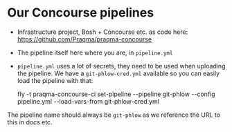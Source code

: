 # Our Concourse pipelines

* Infrastructure project, Bosh + Concourse etc. as code here: https://github.com/Praqma/praqma-concourse
* The pipeline itself here where you are, in `pipeline.yml`
* `pipeline.yml` uses a lot of secrets, they need to be used when uploading the pipeline. We have a `git-phlow-cred.yml` available so you can easily load the pipeline with that:

    fly -t praqma-concourse-ci set-pipeline --pipeline git-phlow --config pipeline.yml --load-vars-from git-phlow-cred.yml


The pipeline name should always be `git-phlow` as we reference the URL to this in docs etc.
